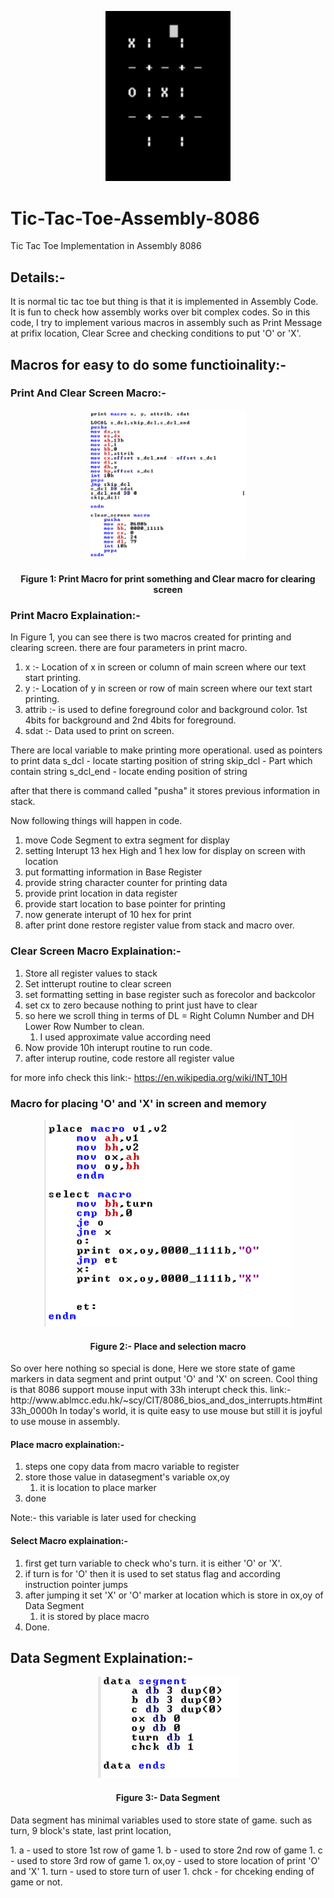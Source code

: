 <p align="center"><img src="Images/logo-main.png" width="200"></p>

# Tic-Tac-Toe-Assembly-8086
Tic Tac Toe Implementation in Assembly 8086


## Details:-
<p>It is normal tic tac toe but thing is that it is implemented in Assembly Code. It is fun to check how assembly works over bit complex codes. So in this code, I try to implement various macros in assembly such as Print Message at prifix location, Clear Scree and checking conditions to put 'O' or 'X'.</p>

## Macros for easy to do some functioinality:-


### Print And Clear Screen Macro:-
<p align="center"><img src="Images/macro1.PNG" width="250" /></p>
<h4 align="center">Figure 1: Print Macro for print something and Clear macro for clearing screen</h4>

### Print Macro Explaination:-

In Figure 1, you can see there is two macros created for printing and clearing screen. there are four parameters in print macro.
 
1. x :- Location of x in screen or column of main screen where our text start printing.
1. y :- Location of y in screen or row of main screen where our text start printing.
1. attrib :- is used to define foreground color and background color. 1st 4bits for background and 2nd 4bits for foreground.
1. sdat :- Data used to print on screen.

There are local variable to make printing more operational.
used as pointers to print data 
s_dcl - locate starting position of string
skip_dcl - Part which contain string
s_dcl_end - locate ending position of string

after that there is command called "pusha"
it stores previous information in stack.

Now following things will happen in code.

1. move Code Segment to extra segment for display
1. setting Interupt 13 hex High and 1 hex low for display on screen with location
1. put formatting information in Base Register
1. provide string character counter for printing data
1. provide print location in data register
1. provide start location to base pointer for printing
1. now generate interupt of 10 hex for print
1. after print done restore register value from stack and macro over.

### Clear Screen Macro Explaination:-

1. Store all register values to stack
1. Set intterupt routine to clear screen
1. set formatting setting in base register such as forecolor and backcolor
1. set cx to zero because nothing to print just have to clear
1. so here we scroll thing in terms of DL = Right Column Number and DH Lower Row Number to clean.
    1. I used approximate value according need
1. Now provide 10h interupt routine to run code.
1. after interup routine, code restore all register value

for more info check this link:- https://en.wikipedia.org/wiki/INT_10H


### Macro for placing 'O' and 'X' in screen and memory

<p align="center"><img src="Images/macro2.PNG"></p>
<h4 align="Center">Figure 2:- Place and selection macro</h4>
<p> 
    So over here nothing so special is done, Here we store state of game markers in data segment and print output 'O' and 'X' on screen.
    Cool thing is that 8086 support mouse input with 33h interupt check this. 
    link:- http://www.ablmcc.edu.hk/~scy/CIT/8086_bios_and_dos_interrupts.htm#int33h_0000h 
    In today's world, it is quite easy to use mouse but still it is joyful to use mouse in assembly.
</p>

#### Place macro explaination:-

1. steps one copy data from macro variable to register
1. store those value in datasegment's variable ox,oy
    1. it is location to place marker
1. done

Note:- this variable is later used for checking

#### Select Macro explaination:-

1. first get turn variable to check who's turn. it is either 'O' or 'X'.
2. if turn is for 'O' then it is used to set status flag and according instruction pointer jumps
3. after jumping it set 'X' or 'O' marker at location which is store in ox,oy of Data Segment
    1. it is stored by place macro
4. Done.

## Data Segment Explaination:-
<p align="center"><img src="Images/data1.PNG" /></p>
<h4 align="center">Figure 3:- Data Segment</h4>
<p>
    Data segment has minimal variables used to store state of game. such as turn, 9 block's state, last print location, </p>
    1. a - used to store 1st row of game
    1. b - used to store 2nd row of game
    1. c - used to store 3rd row of game
    1. ox,oy - used to store location of print 'O' and 'X'
    1. turn - used to store turn of user
    1. chck - for chceking ending of game or not. 



